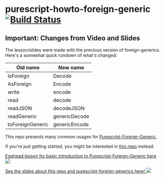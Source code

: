 # purescript-howto-foreign-generic [![Build Status](https://travis-ci.org/justinwoo/purescript-howto-foreign-generic.svg?branch=master)](https://travis-ci.org/justinwoo/purescript-howto-foreign-generic)

## Important: Changes from Video and Slides

The lesson/slides were made with the previous version of foreign-generics. Here's a somewhat quick rundown of what's changed:

| Old name | New name |
|----------|----------|
| IsForeign | Decode |
| AsForeign | Encode |
| write | encode |
| read | decode |
| readJSON | decodeJSON |
| readGeneric | genericDecode |
| toForeignGeneric | genericEncode |

This repo presents many common usages for [Purescript-Foreign-Generic](https://github.com/paf31/purescript-foreign-generic).

If you're just getting started, you might be interested in [this repo](https://github.com/justinwoo/simple-record-foreign-generic-demo/blob/master/README.md) instead.

[Egghead lesson for basic introduction to Purescript-Foreign-Generic here
![](http://i.imgur.com/uf6SH0H.png)
](https://egghead.io/lessons/automatically-de-serialize-json-with-purescript-foreign-generics)

[See the slides about this repo and purescript-foreign-generics here!
![](http://i.imgur.com/LGgtQKb.png)
](https://speakerdeck.com/justinwoo/serialization-with-purescript)

